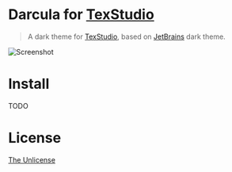 # Darcula for [TexStudio](https://www.texstudio.org/)

> A dark theme for [TexStudio](https://www.texstudio.org/), based on [JetBrains](https://www.jetbrains.com/) dark theme.

![Screenshot](http://lorempixel.com/1920/1080/)

# Install

TODO

# License

[The Unlicense](./LICENSE)